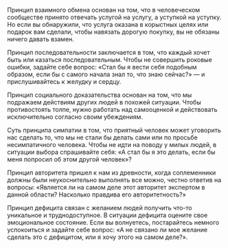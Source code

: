 Принцип взаимного обмена основан на том, что в человеческом сообществе принято отвечать услугой на услугу, а уступкой на уступку. Но если вы обнаружили, что услуга оказана в корыстных целях или подарок вам сделали, чтобы навязать дорогую покупку, вы не обязаны ничего давать взамен.  
  
Принцип последовательности заключается в том, что каждый хочет быть или казаться последовательным. Чтобы не совершить роковые ошибки, задайте себе вопрос: «Стал бы я вести себя подобным образом, если бы с самого начала знал то, что знаю сейчас?» — и прислушивайтесь к желудку и сердцу.  
  
Принцип социального доказательства основан на том, что мы  подражаем действиям других людей в похожей ситуации. Чтобы противостоять толпе, нужно работать над самооценкой и действовать исключительно согласно своим убеждениям.  
  
Суть принципа симпатии в том, что приятный человек может уговорить нас сделать то, что мы не стали бы делать сами или по просьбе несимпатичного человека. Чтобы не идти на поводу у милых людей, в ситуации выбора спрашивайте себя: «А стал бы я это делать, если бы меня попросил об этом другой человек»?  
  
Принцип авторитета пришел к нам из древности, когда соплеменники должны были неукоснительно выполнять все можно, честно ответив на вопросы: «Является ли на самом деле этот авторитет экспертом в данной области? Насколько правдива его авторитетность?»   
  
Принцип дефицита связан с желанием людей получить что-то уникальное и труднодоступное. В ситуации дефицита оцените свое эмоциональное состояние. Если вы волнуетесь, постарайтесь немного успокоиться и задайте себе вопрос: «А не связано ли мое желание сделать это с дефицитом, или я хочу этого на самом деле?».